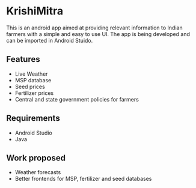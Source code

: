 # KrishiMitra
This is an android app aimed at providing relevant information to Indian farmers with a simple and easy to use UI.
The app is being developed and can be imported in Android Stuido.

## Features
- Live Weather
- MSP database
- Seed prices
- Fertilizer prices
- Central and state government policies for farmers

## Requirements
- Android Studio
- Java

## Work proposed
- Weather forecasts
- Better frontends for MSP, fertilizer and seed databases
